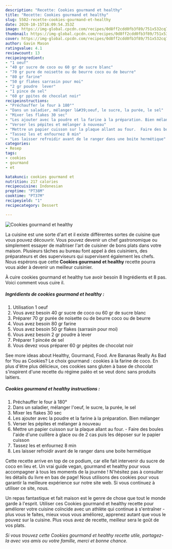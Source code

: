 ```yaml
---
description: "Recette: Cookies gourmand et healthy"
title: "Recette: Cookies gourmand et healthy"
slug: 5502-recette-cookies-gourmand-et-healthy
date: 2020-10-15T16:09:54.353Z
image: https://img-global.cpcdn.com/recipes/0d8ff2cdd0fb3f89/751x532cq70/cookies-gourmand-et-healthy-photo-principale-de-la-recette.jpg
thumbnail: https://img-global.cpcdn.com/recipes/0d8ff2cdd0fb3f89/751x532cq70/cookies-gourmand-et-healthy-photo-principale-de-la-recette.jpg
cover: https://img-global.cpcdn.com/recipes/0d8ff2cdd0fb3f89/751x532cq70/cookies-gourmand-et-healthy-photo-principale-de-la-recette.jpg
author: Gavin Mason
ratingvalue: 4.1
reviewcount: 13
recipeingredient:
- "1 oeuf"
- "40 gr sucre de coco ou 60 gr de sucre blanc"
- "70 gr pure de noisette ou de beurre coco ou de beurre"
- "80 gr farine"
- "50 gr flakes sarrasin pour moi"
- "2 gr poudre  lever"
- "1 pince de sel"
- "60 gr ppites de chocolat noir"
recipeinstructions:
- "Préchauffer le four à 180°"
- "Dans un saladier, mélanger l&#39;oeuf, le sucre, la purée, le sel"
- "Mixer les flakes 30 sec"
- "Les ajouter avec la poudre et la farine à la préparation. Bien mélanger"
- "Verser les pépites et mélanger à nouveau"
- "Mettre un papier cuisson sur la plaque allant au four.  Faire des boules l&#39;aide d&#39;une cuillère à glace ou de 2 cas puis les déposer sur le papier cuisson"
- "Tassez les et enfournez 8 min"
- "Les laisser refroidir avant de le ranger dans une boite hermétique"
categories:
- Resep
tags:
- cookies
- gourmand
- et

katakunci: cookies gourmand et 
nutrition: 217 calories
recipecuisine: Indonesian
preptime: "PT38M"
cooktime: "PT37M"
recipeyield: "1"
recipecategory: Dessert

---
```



![Cookies gourmand et healthy](https://img-global.cpcdn.com/recipes/0d8ff2cdd0fb3f89/751x532cq70/cookies-gourmand-et-healthy-photo-principale-de-la-recette.jpg)

La cuisine est une sorte d'art et il existe différentes sortes de cuisine que vous pouvez découvrir. Vous pouvez devenir un chef gastronomique ou simplement essayer de maîtriser l'art de cuisiner de bons plats dans votre maison. Plusieurs tâches au bureau font appel à des cuisiniers, des préparateurs et des superviseurs qui supervisent également les chefs. Nous espérons que cette <strong> Cookies gourmand et healthy </strong> recette pourra vous aider à devenir un meilleur cuisinier.

<!--inarticleads1-->

À cuire cookies gourmand et healthy tue avoir besoin 8 Ingrédients et 8 pas. Voici comment vous cuire il.

##### Ingrédients de cookies gourmand et healthy :

1. Utilisation 1 oeuf
1. Vous avez besoin 40 gr sucre de coco ou 60 gr de sucre blanc
1. Préparer 70 gr purée de noisette ou de beurre coco ou de beurre
1. Vous avez besoin 80 gr farine
1. Vous avez besoin 50 gr flakes (sarrasin pour moi)
1. Vous avez besoin 2 gr poudre à lever
1. Préparer 1 pincée de sel
1. Vous devez vous préparer 60 gr pépites de chocolat noir


See more ideas about Healthy, Gourmand, Food. Are Bananas Really As Bad for You as Cookies? Le choix gourmand : cookies à la farine de coco. En plus d&#39;être plus délicieux, ces cookies sans gluten à base de chocolat s&#39;inspirent d&#39;une recette du régime paléo et se veut donc sans produits laitiers. 

<!--inarticleads2-->

##### Cookies gourmand et healthy instructions :

1. Préchauffer le four à 180°
1. Dans un saladier, mélanger l&#39;oeuf, le sucre, la purée, le sel
1. Mixer les flakes 30 sec
1. Les ajouter avec la poudre et la farine à la préparation. Bien mélanger
1. Verser les pépites et mélanger à nouveau
1. Mettre un papier cuisson sur la plaque allant au four.  - Faire des boules l&#39;aide d&#39;une cuillère à glace ou de 2 cas puis les déposer sur le papier cuisson
1. Tassez les et enfournez 8 min
1. Les laisser refroidir avant de le ranger dans une boite hermétique


Cette recette arrive en top de ce podium, car elle fait intervenir du sucre de coco en lieu et. Un vrai guide vegan, gourmand et healthy pour vous accompagner à tous les moments de la journée ! N&#39;hésitez pas à consulter les détails du livre en bas de page! Nous utilisons des cookies pour vous garantir la meilleure expérience sur notre site web. Si vous continuez à utiliser ce site, nous. 

<!--inarticleads1-->

<p>
Un repas fantastique et fait maison est le genre de chose que tout le monde garde à l'esprit. Utiliser ces Cookies gourmand et healthy recette pour améliorer votre cuisine coïncide avec un athlète qui continue à s'entraîner - plus vous le faites, mieux vous vous améliorez, apprenez autant que vous le pouvez sur la cuisine. Plus vous avez de recette, meilleur sera le goût de vos plats.
</p>

<p>
<i>Si vous trouvez cette Cookies gourmand et healthy recette utile, partagez-la avec vos amis ou votre famille, merci et bonne chance.</i>
</p>
